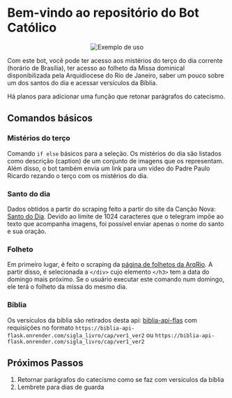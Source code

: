 # Bem-vindo ao repositório do Bot Católico

<p align="center">
    <img style="max-width: 300px; margin: auto" src="exemplo.gif" alt="Exemplo de uso"/> 
</p>

Com este bot, você pode ter acesso aos mistérios do terço do dia corrente (horário de Brasília),
ter acesso ao folheto da Missa dominical disponibilizada pela Arquidiocese do Rio de Janeiro,
saber um pouco sobre um dos santos do dia e acessar versículos da Bíblia.

Há planos para adicionar uma função que retonar parágrafos do catecismo.

## Comandos básicos

### Mistérios do terço
Comando `if else` básicos para a seleção. Os mistérios do dia são listados como descrição (caption) de um conjunto de
imagens que os representam. Além disso, o bot também envia um link para um vídeo do Padre Paulo Ricardo rezando o terço
com os mistérios do dia.

### Santo do dia
Dados obtidos a partir do scraping feito a partir do site da Canção Nova: [Santo do Dia](https://santo.cancaonova.com/). Devido ao limite de 1024
caracteres que o telegram impõe ao texto que acompanha imagens, foi possível enviar apenas o nome do santo e sua oração.

### Folheto
Em primeiro lugar, é feito o scraping da [página de folhetos da ArqRio](https://arqrio.org.br/folhetos). A partir disso,
é selecionada a `</div>` cujo elemento `</h3>` tem a data do domingo mais próximo. Se o usuário executar este comando num
domingo, ele terá o folheto da missa do mesmo dia.

### Bíblia
Os versículos da bíblia são retirados desta api: [biblia-api-flas](https://github.com/matEvangelista/biblia-api-flask)
com requisições no formato `https://biblia-api-flask.onrender.com/sigla_livro/cap/ver1_ver2` ou
`https://biblia-api-flask.onrender.com/sigla_livro/cap/ver1_ver2`

## Próximos Passos
1. Retornar parágrafos do catecismo como se faz com versículos da bíblia
2. Lembrete para dias de guarda